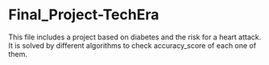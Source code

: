 # Final_Project-TechEra
This file includes a project based on diabetes and the risk for a heart attack. It is solved by different algorithms to check accuracy_score of each one of them.

